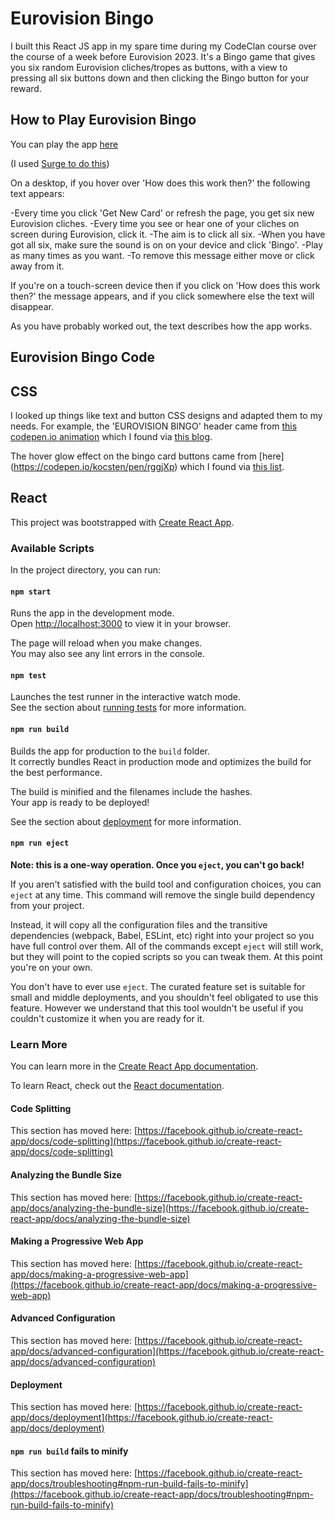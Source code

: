 # Eurovision Bingo

I built this React JS app in my spare time during my CodeClan course over the course of a week before Eurovision 2023. It's a Bingo game that gives you six random Eurovision cliches/tropes as buttons, with a view to pressing all six buttons down and then clicking the Bingo button for your reward.

## How to Play Eurovision Bingo

You can play the app [here](https://poised-step.surge.sh/)

(I used [Surge to do this](https://gist.github.com/ebectar/6b44cf75f63df629d2fe9e0e46bb1dec))

On a desktop, if you hover over 'How does this work then?' the following text appears:

-Every time you click 'Get New Card' or refresh the page, you get six new Eurovision cliches.
-Every time you see or hear one of your cliches on screen during Eurovision, click it.
-The aim is to click all six.
-When you have got all six, make sure the sound is on on your device and click 'Bingo'.
-Play as many times as you want.
-To remove this message either move or click away from it.

If you're on a touch-screen device then if you click on 'How does this work then?' the message appears, and if you click somewhere else the text will disappear.

As you have probably worked out, the text describes how the app works. 

## Eurovision Bingo Code

## CSS

I looked up things like text and button CSS designs and adapted them to my needs. For example, the 'EUROVISION BINGO' header came from [this codepen.io animation](https://codepen.io/alvarotrigo/pen/PoKMyNO) which I found via [this blog](https://alvarotrigo.com/blog/css-text-animations/).

The hover glow effect on the bingo card buttons came from [here] (https://codepen.io/kocsten/pen/rggjXp) which I found via [this list](https://dev.to/webdeasy/top-20-css-buttons-animations-f41).

## React

This project was bootstrapped with [Create React App](https://github.com/facebook/create-react-app).

### Available Scripts

In the project directory, you can run:

#### `npm start`

Runs the app in the development mode.\
Open [http://localhost:3000](http://localhost:3000) to view it in your browser.

The page will reload when you make changes.\
You may also see any lint errors in the console.

#### `npm test`

Launches the test runner in the interactive watch mode.\
See the section about [running tests](https://facebook.github.io/create-react-app/docs/running-tests) for more information.

#### `npm run build`

Builds the app for production to the `build` folder.\
It correctly bundles React in production mode and optimizes the build for the best performance.

The build is minified and the filenames include the hashes.\
Your app is ready to be deployed!

See the section about [deployment](https://facebook.github.io/create-react-app/docs/deployment) for more information.

#### `npm run eject`

**Note: this is a one-way operation. Once you `eject`, you can't go back!**

If you aren't satisfied with the build tool and configuration choices, you can `eject` at any time. This command will remove the single build dependency from your project.

Instead, it will copy all the configuration files and the transitive dependencies (webpack, Babel, ESLint, etc) right into your project so you have full control over them. All of the commands except `eject` will still work, but they will point to the copied scripts so you can tweak them. At this point you're on your own.

You don't have to ever use `eject`. The curated feature set is suitable for small and middle deployments, and you shouldn't feel obligated to use this feature. However we understand that this tool wouldn't be useful if you couldn't customize it when you are ready for it.

### Learn More

You can learn more in the [Create React App documentation](https://facebook.github.io/create-react-app/docs/getting-started).

To learn React, check out the [React documentation](https://reactjs.org/).

#### Code Splitting

This section has moved here: [https://facebook.github.io/create-react-app/docs/code-splitting](https://facebook.github.io/create-react-app/docs/code-splitting)

#### Analyzing the Bundle Size

This section has moved here: [https://facebook.github.io/create-react-app/docs/analyzing-the-bundle-size](https://facebook.github.io/create-react-app/docs/analyzing-the-bundle-size)

#### Making a Progressive Web App

This section has moved here: [https://facebook.github.io/create-react-app/docs/making-a-progressive-web-app](https://facebook.github.io/create-react-app/docs/making-a-progressive-web-app)

#### Advanced Configuration

This section has moved here: [https://facebook.github.io/create-react-app/docs/advanced-configuration](https://facebook.github.io/create-react-app/docs/advanced-configuration)

#### Deployment

This section has moved here: [https://facebook.github.io/create-react-app/docs/deployment](https://facebook.github.io/create-react-app/docs/deployment)

#### `npm run build` fails to minify

This section has moved here: [https://facebook.github.io/create-react-app/docs/troubleshooting#npm-run-build-fails-to-minify](https://facebook.github.io/create-react-app/docs/troubleshooting#npm-run-build-fails-to-minify)

